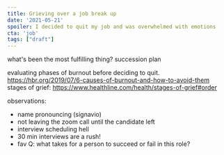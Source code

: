 ```yaml
---
title: Grieving over a job break up
date: '2021-05-21'
spoiler: I decided to quit my job and was overwhelmed with emotions
cta: 'job'
tags: ["draft"]
---
```


what's been the most fulfilling thing?
succession plan

evaluating phases of burnout before deciding to quit. https://hbr.org/2019/07/6-causes-of-burnout-and-how-to-avoid-them
stages of grief: https://www.healthline.com/health/stages-of-grief#order

observations:
- name pronouncing (signavio)
- not leaving the zoom call until the candidate left
- interview scheduling hell
- 30 min interviews are a rush!
- fav Q: what takes for a person to succeed or fail in this role?